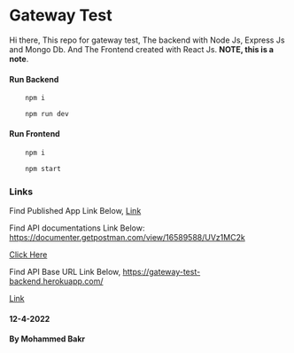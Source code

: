 
# Gateway Test 

Hi there,
This repo for gateway test, The backend with Node Js, Express Js and Mongo Db.
And The Frontend created with React Js. **NOTE, this is a note**.



#### Run Backend

```js
    npm i
```

```js
    npm run dev
```

#### Run Frontend

```js
    npm i
```

```js
    npm start
```


### Links

Find Published App Link Below,
[Link](#pending)

Find API documentations Link Below:
https://documenter.getpostman.com/view/16589588/UVz1MC2k

[Click Here](https://documenter.getpostman.com/view/16589588/UVz1MC2k)

Find API Base URL Link Below,
https://gateway-test-backend.herokuapp.com/

[Link](https://gateway-test-backend.herokuapp.com/)


#### 12-4-2022
#### By Mohammed Bakr

